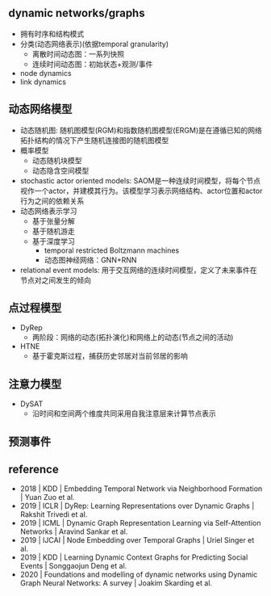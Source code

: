 ## dynamic networks/graphs
* 拥有时序和结构模式
* 分类(动态网络表示)(依据temporal granularity)
  * 离散时间动态图：一系列快照
  * 连续时间动态图：初始状态+观测/事件
* node dynamics
* link dynamics

## 动态网络模型
* 动态随机图: 随机图模型(RGM)和指数随机图模型(ERGM)是在遵循已知的网络拓扑结构的情况下产生随机连接图的随机图模型
* 概率模型
  * 动态随机块模型
  * 动态隐含空间模型
* stochastic actor oriented models: SAOM是一种连续时间模型，将每个节点视作一个actor，并建模其行为。该模型学习表示网络结构、actor位置和actor行为之间的依赖关系
* 动态网络表示学习
  * 基于张量分解
  * 基于随机游走
  * 基于深度学习
    * temporal restricted Boltzmann machines
    * 动态图神经网络：GNN+RNN
* relational event models: 用于交互网络的连续时间模型，定义了未来事件在节点对之间发生的倾向

## 点过程模型
* DyRep
  * 两阶段：网络的动态(拓扑演化)和网络上的动态(节点之间的活动)
* HTNE
  * 基于霍克斯过程，捕获历史邻居对当前邻居的影响
  
## 注意力模型
* DySAT
  * 沿时间和空间两个维度共同采用自我注意层来计算节点表示
  
## 预测事件


## reference
* 2018 | KDD | Embedding Temporal Network via Neighborhood Formation | Yuan Zuo et al.
* 2019 | ICLR | DyRep: Learning Representations over Dynamic Graphs | Rakshit Trivedi et al.
* 2019 | ICML | Dynamic Graph Representation Learning via Self-Attention Networks | Aravind Sankar et al.
* 2019 | IJCAI | Node Embedding over Temporal Graphs | Uriel Singer et al.
* 2019 | KDD | Learning Dynamic Context Graphs for Predicting Social Events | Songgaojun Deng et al.
* 2020 | Foundations and modelling of dynamic networks using Dynamic Graph Neural Networks: A survey | Joakim Skarding et al.

